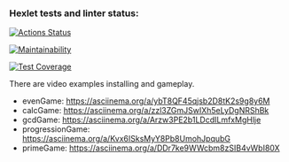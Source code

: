 ### Hexlet tests and linter status:
[![Actions Status](https://github.com/MeJlukc/frontend-project-44/actions/workflows/hexlet-check.yml/badge.svg)](https://github.com/MeJlukc/frontend-project-44/actions)

[![Maintainability](https://api.codeclimate.com/v1/badges/4de9b10ac9589e543ad8/maintainability)](https://codeclimate.com/github/MeJlukc/frontend-project-44/maintainability)  

[![Test Coverage](https://api.codeclimate.com/v1/badges/4de9b10ac9589e543ad8/test_coverage)](https://codeclimate.com/github/MeJlukc/frontend-project-44/test_coverage)

There are video examples installing and gameplay.  
- evenGame: https://asciinema.org/a/ybT8QF45qjsb2D8tK2s9g8y6M
- calcGame: https://asciinema.org/a/zzl3ZGmJSwIXh5eLyDgNRShBk
- gcdGame: https://asciinema.org/a/Arzw3PE2b1LDcdILmfxMgHlje
- progressionGame: https://asciinema.org/a/Kvx6ISksMyY8Pb8UmohJpqubG
- primeGame: https://asciinema.org/a/DDr7ke9WWcbm8zSIB4vWbI80X
